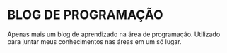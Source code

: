 # BLOG DE PROGRAMAÇÃO

 Apenas mais um blog de aprendizado na área de programação. 
 Utilizado para juntar meus conhecimentos nas áreas em um só lugar.